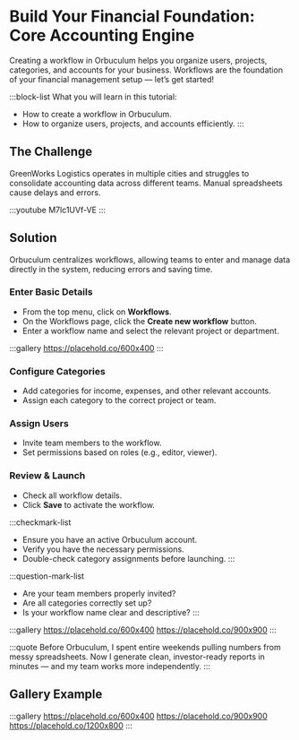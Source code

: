 # Build Your Financial Foundation: Core Accounting Engine

Creating a workflow in Orbuculum helps you organize users, projects, categories, and accounts for your business. Workflows are the foundation of your financial management setup — let’s get started!

:::block-list
What you will learn in this tutorial:

- How to create a workflow in Orbuculum.
- How to organize users, projects, and accounts efficiently.
:::

## The Challenge
GreenWorks Logistics operates in multiple cities and struggles to consolidate accounting data across different teams. Manual spreadsheets cause delays and errors.

:::youtube M7lc1UVf-VE :::

## Solution
Orbuculum centralizes workflows, allowing teams to enter and manage data directly in the system, reducing errors and saving time.

### Enter Basic Details
- From the top menu, click on **Workflows**.
- On the Workflows page, click the **Create new workflow** button.
- Enter a workflow name and select the relevant project or department.

:::gallery
https://placehold.co/600x400
:::

### Configure Categories
- Add categories for income, expenses, and other relevant accounts.
- Assign each category to the correct project or team.

### Assign Users
- Invite team members to the workflow.
- Set permissions based on roles (e.g., editor, viewer).

### Review & Launch
- Check all workflow details.
- Click **Save** to activate the workflow.

:::checkmark-list
- Ensure you have an active Orbuculum account.
- Verify you have the necessary permissions.
- Double-check category assignments before launching.
:::

:::question-mark-list
- Are your team members properly invited?
- Are all categories correctly set up?
- Is your workflow name clear and descriptive?
:::

:::gallery
https://placehold.co/600x400
https://placehold.co/900x900
:::

:::quote
Before Orbuculum, I spent entire weekends pulling numbers from messy spreadsheets. Now I generate clean, investor-ready reports in minutes — and my team works more independently.
:::

## Gallery Example
:::gallery
https://placehold.co/600x400
https://placehold.co/900x900
https://placehold.co/1200x800
:::
